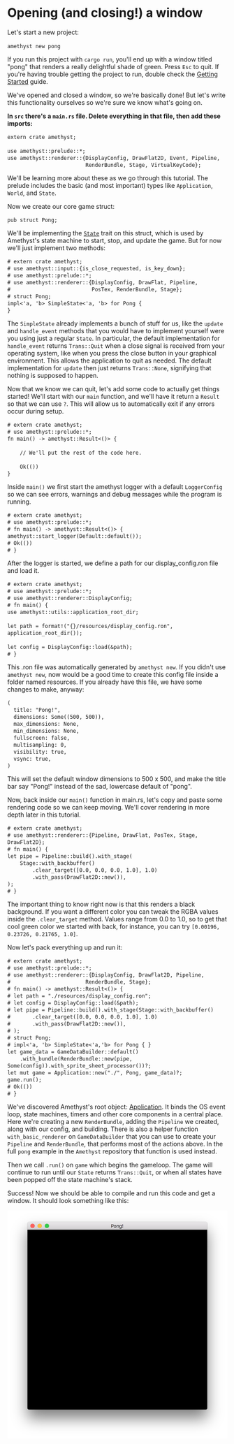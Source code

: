 # Opening (and closing!) a window

Let's start a new project:

`amethyst new pong`

If you run this project with `cargo run`, you'll end up with a window titled
"pong" that renders a really delightful shade of green. Press `Esc` to quit. If
you're having trouble getting the project to run, double check the
[Getting Started][gs] guide.

We've opened and closed a window, so we're basically done! But let's write this
functionality ourselves so we're sure we know what's going on.

**In `src` there's a `main.rs` file. Delete everything in that file, then add these imports:**

```rust,no_run,noplaypen
extern crate amethyst;

use amethyst::prelude::*;
use amethyst::renderer::{DisplayConfig, DrawFlat2D, Event, Pipeline,
                         RenderBundle, Stage, VirtualKeyCode};
```

We'll be learning more about these as we go through this tutorial. The prelude
includes the basic (and most important) types like `Application`, `World`, and
`State`.

Now we create our core game struct:

```rust,no_run,noplaypen
pub struct Pong;
```

We'll be implementing the [`State`][st] trait on this struct, which is used by
Amethyst's state machine to start, stop, and update the game. But for now we'll
just implement two methods:

```rust,no_run,noplaypen
# extern crate amethyst;
# use amethyst::input::{is_close_requested, is_key_down};
# use amethyst::prelude::*;
# use amethyst::renderer::{DisplayConfig, DrawFlat, Pipeline,
#                          PosTex, RenderBundle, Stage};
# struct Pong;
impl<'a, 'b> SimpleState<'a, 'b> for Pong {
}
```

The `SimpleState` already implements a bunch of stuff for us, like the `update` 
and `handle_event` methods that you would have to implement yourself were you 
using just a regular `State`. In particular, the default implementation for
`handle_event` returns `Trans::Quit` when a close signal is received
from your operating system, like when you press the close button in your graphical
environment. This allows the application to quit as needed. The default 
implementation for `update` then just returns `Trans::None`, signifying that
nothing is supposed to happen.

Now that we know we can quit, let's add some code to actually get things
started! We'll start with our `main` function, and we'll have it return a
`Result` so that we can use `?`. This will allow us to automatically exit
if any errors occur during setup.

```rust,no_run,noplaypen
# extern crate amethyst;
# use amethyst::prelude::*;
fn main() -> amethyst::Result<()> {

    // We'll put the rest of the code here.

    Ok(())
}
```

Inside `main()` we first start the amethyst logger with a default `LoggerConfig`
so we can see errors, warnings and debug messages while the program is running.

```rust,no_run,noplaypen
# extern crate amethyst;
# use amethyst::prelude::*;
# fn main() -> amethyst::Result<()> {
amethyst::start_logger(Default::default());
# Ok(())
# }
```

After the logger is started, we define a path for our display_config.ron file
and load it.

```rust,no_run,noplaypen
# extern crate amethyst;
# use amethyst::prelude::*;
# use amethyst::renderer::DisplayConfig;
# fn main() {
use amethyst::utils::application_root_dir;

let path = format!("{}/resources/display_config.ron", application_root_dir());

let config = DisplayConfig::load(&path);
# }
```

This .ron file was automatically generated by `amethyst new`. If you didn't use
`amethyst new`, now would be a good time to create this config file inside a
folder named resources. If you already have this file, we have some changes to
make, anyway:

```rust,ignore
(
  title: "Pong!",
  dimensions: Some((500, 500)),
  max_dimensions: None,
  min_dimensions: None,
  fullscreen: false,
  multisampling: 0,
  visibility: true,
  vsync: true,
)
```

This will set the default window dimensions to 500 x 500, and make the title bar
say "Pong!" instead of the sad, lowercase default of "pong".

Now, back inside our `main()` function in main.rs, let's copy and paste some
rendering code so we can keep moving. We'll cover rendering in more depth later
in this tutorial.

```rust,no_run,noplaypen
# extern crate amethyst;
# use amethyst::renderer::{Pipeline, DrawFlat, PosTex, Stage, DrawFlat2D};
# fn main() {
let pipe = Pipeline::build().with_stage(
    Stage::with_backbuffer()
        .clear_target([0.0, 0.0, 0.0, 1.0], 1.0)
        .with_pass(DrawFlat2D::new()),
);
# }
```

The important thing to know right now is that this renders a black background.
If you want a different color you can tweak the RGBA values inside the
`.clear_target` method. Values range from 0.0 to 1.0, so to get that cool green
color we started with back, for instance, you can try
`[0.00196, 0.23726, 0.21765, 1.0]`.

Now let's pack everything up and run it:

```rust,no_run,noplaypen
# extern crate amethyst;
# use amethyst::prelude::*;
# use amethyst::renderer::{DisplayConfig, DrawFlat2D, Pipeline,
#                        RenderBundle, Stage};
# fn main() -> amethyst::Result<()> {
# let path = "./resources/display_config.ron";
# let config = DisplayConfig::load(&path);
# let pipe = Pipeline::build().with_stage(Stage::with_backbuffer()
#       .clear_target([0.0, 0.0, 0.0, 1.0], 1.0)
#       .with_pass(DrawFlat2D::new()),
# );
# struct Pong;
# impl<'a, 'b> SimpleState<'a,'b> for Pong { }
let game_data = GameDataBuilder::default()
    .with_bundle(RenderBundle::new(pipe, Some(config)).with_sprite_sheet_processor())?;
let mut game = Application::new("./", Pong, game_data)?;
game.run();
# Ok(())
# }
```

We've discovered Amethyst's root object: [Application][ap]. It binds the OS
event loop, state machines, timers and other core components in a central place.
Here we're creating a new `RenderBundle`, adding the `Pipeline` we created,
along with our config, and building. There is also a helper function
`with_basic_renderer` on `GameDataBuilder` that you can use to create your
`Pipeline` and `RenderBundle`, that performs most of the actions above. In the
full `pong` example in the `Amethyst` repository that function is used instead.

Then we call `.run()` on `game` which begins the gameloop. The game will
continue to run until our `State` returns `Trans::Quit`, or when all states have
been popped off the state machine's stack.

Success! Now we should be able to compile and run this code and get a window.
It should look something like this:

![Step one](../images/pong_tutorial/pong_01.png)


[st]: https://www.amethyst.rs/doc/master/doc/amethyst/trait.State.html
[ap]: https://www.amethyst.rs/doc/master/doc/amethyst/struct.Application.html
[gs]: ../getting-started.html
